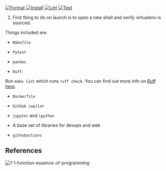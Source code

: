 [![Format](https://github.com/nogibjj/jingxuan_li_mini_project_1/actions/workflows/format.yml/badge.svg)](https://github.com/nogibjj/jingxuan_li_mini_project_1/actions/workflows/format.yml)
[![Install](https://github.com/nogibjj/jingxuan_li_mini_project_1/actions/workflows/install.yml/badge.svg)](https://github.com/nogibjj/jingxuan_li_mini_project_1/actions/workflows/install.yml)
[![Lint](https://github.com/nogibjj/jingxuan_li_mini_project_1/actions/workflows/lint.yml/badge.svg)](https://github.com/nogibjj/jingxuan_li_mini_project_1/actions/workflows/lint.yml)
[![Test](https://github.com/nogibjj/jingxuan_li_mini_project_1/actions/workflows/test.yml/badge.svg)](https://github.com/nogibjj/jingxuan_li_mini_project_1/actions/workflows/test.yml)

1. First thing to do on launch is to open a new shell and verify virtualenv is sourced.

Things included are:

* `Makefile`

* `Pytest`

* `pandas`

* `Ruff`:  

Run `make lint` which runs `ruff check`.  You can find out more info on [Ruff here](https://github.com/astral-sh/ruff).

* `Dockerfile`

* `GitHub copilot`

* `jupyter` and `ipython` 

* A base set of libraries for devops and web

* `githubactions`

## References

![1 1-function-essence-of-programming](https://github.com/nogibjj/python-ruff-template/assets/58792/f7f33cd3-cff5-4014-98ea-09b6a29c7557)



